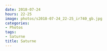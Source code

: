 ```yaml
---
date: 2018-07-24
hours: 22-25
image: photos/s2018-07-24_22-25_ir740_gb.jpg
categories: 
- Photos 
tags: 
- Saturne 
title: Saturne
---
```

